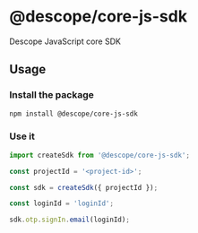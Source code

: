 # @descope/core-js-sdk

Descope JavaScript core SDK

## Usage

### Install the package

```bash
npm install @descope/core-js-sdk
```

### Use it

```js
import createSdk from '@descope/core-js-sdk';

const projectId = '<project-id>';

const sdk = createSdk({ projectId });

const loginId = 'loginId';

sdk.otp.signIn.email(loginId);
```


